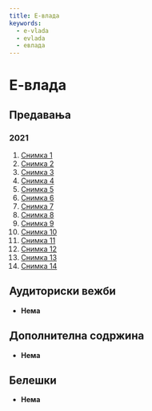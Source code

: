 ```yaml
---
title: Е-влада
keywords:
  - e-vlada
  - evlada
  - евлада
---
```


# Е-влада

## Предавања

### 2021

1. [Снимка 1](https://bbb-lb.finki.ukim.mk/playback/presentation/2.3/dbdc567c28a2663bd95c3af09a814d7c6969d323-1614064746028?meetingId=dbdc567c28a2663bd95c3af09a814d7c6969d323-1614064746028)
2. [Снимка 2](https://bbb-lb.finki.ukim.mk/playback/presentation/2.3/764434db0a0be0cdebff68ae3e5e031904df5bf4-1614662830506?meetingId=764434db0a0be0cdebff68ae3e5e031904df5bf4-1614662830506)
3. [Снимка 3](https://bbb-lb.finki.ukim.mk/playback/presentation/2.3/764434db0a0be0cdebff68ae3e5e031904df5bf4-1614667216271?meetingId=764434db0a0be0cdebff68ae3e5e031904df5bf4-1614667216271)
4. [Снимка 4](https://bbb-lb.finki.ukim.mk/playback/presentation/2.3/764434db0a0be0cdebff68ae3e5e031904df5bf4-1614673491686?meetingId=764434db0a0be0cdebff68ae3e5e031904df5bf4-1614673491686)
5. [Снимка 5](https://bbb-lb.finki.ukim.mk/playback/presentation/2.3/9572579c91eac9d44203c210f04d2b5609dd1fad-1615280483626?meetingId=9572579c91eac9d44203c210f04d2b5609dd1fad-1615280483626)
6. [Снимка 6](https://bbb-lb.finki.ukim.mk/playback/presentation/2.3/9572579c91eac9d44203c210f04d2b5609dd1fad-1615272708227?meetingId=9572579c91eac9d44203c210f04d2b5609dd1fad-1615272708227)
7. [Снимка 7](https://bbb-lb.finki.ukim.mk/playback/presentation/2.3/9572579c91eac9d44203c210f04d2b5609dd1fad-1615275762533?meetingId=9572579c91eac9d44203c210f04d2b5609dd1fad-1615275762533)
8. [Снимка 8](https://bbb-lb.finki.ukim.mk/playback/presentation/2.3/eaf582f7de1dad7856c83643df6372bb8ea832ce-1585037486392?meetingId=eaf582f7de1dad7856c83643df6372bb8ea832ce-1585037486392)
9. [Снимка 9](https://bbb-lb.finki.ukim.mk/playback/presentation/2.3/82679b09aafacc4fa2ba35ae6e743e15f1e6f5ee-1585658031966?meetingId=82679b09aafacc4fa2ba35ae6e743e15f1e6f5ee-1585658031966)
10. [Снимка 10](https://bbb-lb.finki.ukim.mk/playback/presentation/2.3/d81a66b94fa3c11502be512cfd8bad9cbbfafc4f-1586330298682?meetingId=d81a66b94fa3c11502be512cfd8bad9cbbfafc4f-1586330298682)
11. [Снимка 11](https://bbb-lb.finki.ukim.mk/playback/presentation/2.3/9a483dfa727fb239927b5f2986db53ce013cc8fe-1586590927328?meetingId=9a483dfa727fb239927b5f2986db53ce013cc8fe-1586590927328)
12. [Снимка 12](https://bbb-lb.finki.ukim.mk/playback/presentation/2.3/20a82012d06d9cc6d47678e995e81d2126a27c8e-1587280592593?meetingId=20a82012d06d9cc6d47678e995e81d2126a27c8e-1587280592593)
13. [Снимка 13](https://bbb-lb.finki.ukim.mk/playback/presentation/2.3/d19d460139c588505e55ef731e6bced660e8d975-1587706360240?meetingId=d19d460139c588505e55ef731e6bced660e8d975-1587706360240)
14. [Снимка 14](https://bbb-lb.finki.ukim.mk/playback/presentation/2.3/6e49bfc4939d97cd6063c6b41d956c2006999d6e-1588315209552?meetingId=6e49bfc4939d97cd6063c6b41d956c2006999d6e-1588315209552)

## Аудиториски вежби

- **Нема**

## Дополнителна содржина

- **Нема**

## Белешки

- **Нема**
